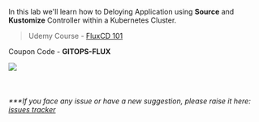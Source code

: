 

In this lab we'll learn how to Deloying Application using **Source** and **Kustomize** Controller within a Kubernetes Cluster.

> Udemy Course - [FluxCD 101](https://www.udemy.com/course/gitops-flux)

  Coupon Code - **GITOPS-FLUX**

<a href="https://www.udemy.com/course/gitops-flux"><img src="./kc.png"></a>

<br>

###### ****If you face any issue or have a new suggestion, please raise it here: [issues tracker](https://github.com/sidd-harth/fluxcd-tracker/issues)*
